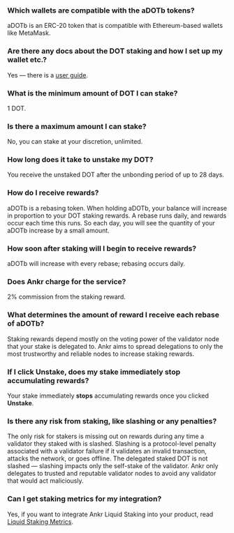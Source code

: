 ### Which wallets are compatible with the aDOTb tokens?

aDOTb is an ERC-20 token that is compatible with Ethereum-based wallets like MetaMask.

### Are there any docs about the DOT staking and how I set up my wallet etc.?

Yes — there is a [user guide](https://www.ankr.com/docs/staking/liquid-staking/dot/stake/).

### What is the minimum amount of DOT I can stake?

1 DOT.

### Is there a maximum amount I can stake?

No, you can stake at your discretion, unlimited.

### How long does it take to unstake my DOT?

You receive the unstaked DOT after the unbonding period of up to 28 days.

### How do I receive rewards?

aDOTb is a rebasing token. When holding aDOTb, your balance will increase in proportion to your DOT staking rewards. A rebase runs daily, and rewards occur each time this runs. So each day, you will see the quantity of your aDOTb increase by a small amount.

### How soon after staking will I begin to receive rewards?

aDOTb will increase with every rebase; rebasing occurs daily.

### Does Ankr charge for the service?

2% commission from the staking reward.

### What determines the amount of reward I receive each rebase of aDOTb?

Staking rewards depend mostly on the voting power of the validator node that your stake is delegated to. Ankr aims to spread delegations to only the most trustworthy and reliable nodes to increase staking rewards.

### If I click Unstake, does my stake immediately stop accumulating rewards?

Your stake immediately **stops** accumulating rewards once you clicked **Unstake**.

### Is there any risk from staking, like slashing or any penalties?

The only risk for stakers is missing out on rewards during any time a validator they staked with is slashed. Slashing is a protocol-level penalty associated with a validator failure if it validates an invalid transaction, attacks the network, or goes offline. The delegated staked DOT is not slashed — slashing impacts only the self-stake of the validator. Ankr only delegates to trusted and reputable validator nodes to avoid any validator that would act maliciously.

### Can I get staking metrics for my integration?

Yes, if you want to integrate Ankr Liquid Staking into your product, read [Liquid Staking Metrics](https://www.ankr.com/docs/staking/for-integrators/restful-api/staking-metrics/).
